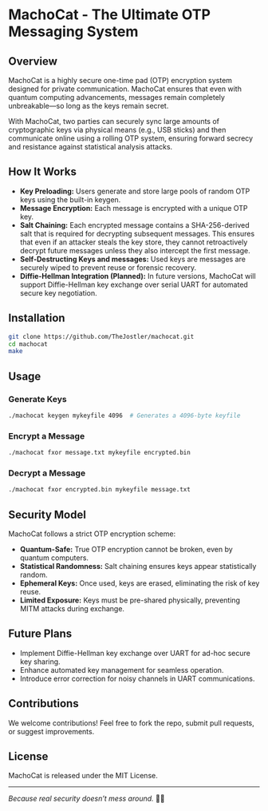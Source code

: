 # MachoCat - The Ultimate OTP Messaging System

## Overview

MachoCat is a highly secure one-time pad (OTP) encryption system designed for private communication. MachoCat ensures that even with quantum computing advancements, messages remain completely unbreakable—so long as the keys remain secret.

With MachoCat, two parties can securely sync large amounts of cryptographic keys via physical means (e.g., USB sticks) and then communicate online using a rolling OTP system, ensuring forward secrecy and resistance against statistical analysis attacks.

## How It Works

- **Key Preloading:** Users generate and store large pools of random OTP keys using the built-in keygen.
- **Message Encryption:** Each message is encrypted with a unique OTP key.
- **Salt Chaining:** Each encrypted message contains a SHA-256-derived salt that is required for decrypting subsequent messages. This ensures that even if an attacker steals the key store, they cannot retroactively decrypt future messages unless they also intercept the first message.
- **Self-Destructing Keys and messages:** Used keys are messages are securely wiped to prevent reuse or forensic recovery.
- **Diffie-Hellman Integration (Planned):** In future versions, MachoCat will support Diffie-Hellman key exchange over serial UART for automated secure key negotiation.

## Installation

```sh
git clone https://github.com/TheJostler/machocat.git
cd machocat
make
```

## Usage

### Generate Keys

```sh
./machocat keygen mykeyfile 4096  # Generates a 4096-byte keyfile
```

### Encrypt a Message

```sh
./machocat fxor message.txt mykeyfile encrypted.bin
```

### Decrypt a Message

```sh
./machocat fxor encrypted.bin mykeyfile message.txt
```

## Security Model

MachoCat follows a strict OTP encryption scheme:

- **Quantum-Safe:** True OTP encryption cannot be broken, even by quantum computers.
- **Statistical Randomness:** Salt chaining ensures keys appear statistically random.
- **Ephemeral Keys:** Once used, keys are erased, eliminating the risk of key reuse.
- **Limited Exposure:** Keys must be pre-shared physically, preventing MITM attacks during exchange.

## Future Plans

- Implement Diffie-Hellman key exchange over UART for ad-hoc secure key sharing.
- Enhance automated key management for seamless operation.
- Introduce error correction for noisy channels in UART communications.

## Contributions

We welcome contributions! Feel free to fork the repo, submit pull requests, or suggest improvements.

## License

MachoCat is released under the MIT License.

---

*Because real security doesn’t mess around.* 🦾🐱

